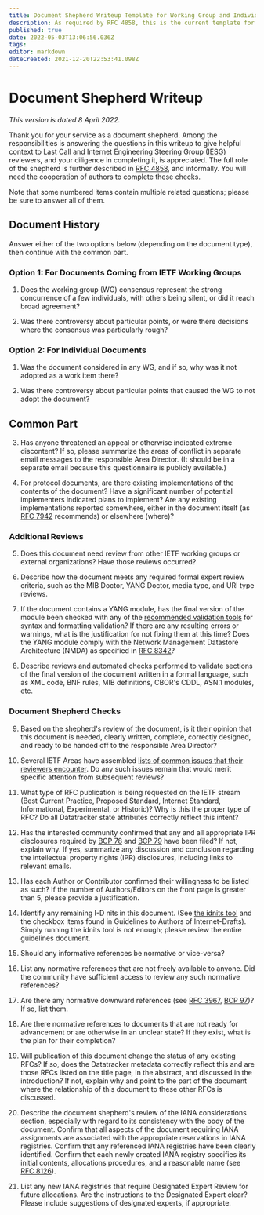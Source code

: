 ```yaml
---
title: Document Shepherd Writeup Template for Working Group and Individual Submissions
description: As required by RFC 4858, this is the current template for the Document Shepherd Write-Up. Changes are expected over time.
published: true
date: 2022-05-03T13:06:56.036Z
tags: 
editor: markdown
dateCreated: 2021-12-20T22:53:41.098Z
---
```


# Document Shepherd Writeup

*This version is dated 8 April 2022.*

Thank you for your service as a document shepherd. Among the responsibilities is answering the questions in this writeup to give helpful context to Last Call and Internet Engineering Steering Group ([IESG](https://www.ietf.org/about/groups/iesg/)) reviewers, and your diligence in completing it, is appreciated. The full role of the shepherd is further described in [RFC 4858](https://www.rfc-editor.org/rfc/rfc4858.html), and informally. You will need the cooperation of authors to complete these checks.

Note that some numbered items contain multiple related questions; please be sure to answer all of them.


## Document History

Answer either of the two options below (depending on the document type), then continue with the common part.

### Option 1: For Documents Coming from IETF Working Groups

1. Does the working group (WG) consensus represent the strong concurrence of a few individuals, with others being silent, or did it reach broad agreement?

2. Was there controversy about particular points, or were there decisions where the consensus was particularly rough?

### Option 2: For Individual Documents

1. Was the document considered in any WG, and if so, why was it not adopted as a work item there?
 
2. Was there controversy about particular points that caused the WG to not adopt the document?

## Common Part
 
3. Has anyone threatened an appeal or otherwise indicated extreme discontent? If so, please summarize the areas of conflict in separate email messages to the responsible Area Director. (It should be in a separate email because this questionnaire is publicly available.)

4. For protocol documents, are there existing implementations of the contents of the document? Have a significant number of potential implementers indicated plans to implement? Are any existing implementations reported somewhere, either in the document itself (as [RFC 7942](https://www.rfc-editor.org/rfc/rfc7942.html) recommends) or elsewhere (where)?

### Additional Reviews

5. Does this document need review from other IETF working groups or external organizations? Have those reviews occurred?

6. Describe how the document meets any required formal expert review criteria, such as the MIB Doctor, YANG Doctor, media type, and URI type reviews.

7. If the document contains a YANG module, has the final version of the module been checked with any of the [recommended validation tools](https://trac.ietf.org/trac/ops/wiki/yang-review-tools) for syntax and formatting validation? If there are any resulting errors or warnings, what is the justification for not fixing them at this time? Does the YANG module comply with the Network Management Datastore Architecture (NMDA) as specified in [RFC 8342](https://www.rfc-editor.org/rfc/rfc8342.html)?

8. Describe reviews and automated checks performed to validate sections of the final version of the document written in a formal language, such as XML code, BNF rules, MIB definitions, CBOR's CDDL, ASN.1 modules, etc.

### Document Shepherd Checks

9. Based on the shepherd's review of the document, is it their opinion that this document is needed, clearly written, complete, correctly designed, and ready to be handed off to the responsible Area Director?

10. Several IETF Areas have assembled [lists of common issues that their reviewers encounter](https://trac.ietf.org/trac/iesg/wiki/ExpertTopics). Do any such issues remain that would merit specific attention from subsequent reviews?

11. What type of RFC publication is being requested on the IETF stream (Best  Current Practice, Proposed Standard, Internet Standard, Informational, Experimental, or Historic)? Why is this the proper type of RFC? Do all Datatracker state attributes correctly reflect this intent?

12. Has the interested community confirmed that any and all appropriate IPR disclosures required by [BCP 78](https://www.rfc-editor.org/info/bcp78) and [BCP 79](https://www.rfc-editor.org/info/bcp79) have been filed? If not, explain why. If yes, summarize any discussion and conclusion regarding the intellectual property rights (IPR) disclosures, including links to relevant emails.

13. Has each Author or Contributor confirmed their willingness to be listed as such? If the number of Authors/Editors on the front page is greater than 5, please provide a justification.

14. Identify any remaining I-D nits in this document. (See [the idnits tool](http://www.ietf.org/tools/idnits/) and the checkbox items found in Guidelines to Authors of Internet-Drafts). Simply running the idnits tool is not enough; please review the entire guidelines document.

15. Should any informative references be normative or vice-versa?

16. List any normative references that are not freely available to anyone. Did the community have sufficient access to review any such normative references?

17. Are there any normative downward references (see [RFC 3967](https://www.rfc-editor.org/rfc/rfc3967.html), [BCP 97](https://www.rfc-editor.org/info/bcp97))? If so, list them.

18. Are there normative references to documents that are not ready for advancement or are otherwise in an unclear state? If they exist, what is the plan for their completion?

19. Will publication of this document change the status of any existing RFCs? If so, does the Datatracker metadata correctly reflect this and are those RFCs  listed on the title page, in the abstract, and discussed in the  introduction? If not, explain why and point to the part of the document where the relationship of this document to these other RFCs is discussed.

20. Describe the document shepherd's review of the IANA considerations section, especially with regard to its consistency with the body of the document. Confirm that all aspects of the document requiring IANA assignments are associated with the appropriate reservations in IANA registries. Confirm that any referenced IANA registries have been clearly identified. Confirm that each newly created IANA registry specifies its initial contents, allocations procedures, and a reasonable name (see [RFC 8126](https://www.rfc-editor.org/rfc/rfc8126.html)).

21. List any new IANA registries that require Designated Expert Review for future allocations. Are the instructions to the Designated Expert clear? Please include suggestions of designated experts, if appropriate.

